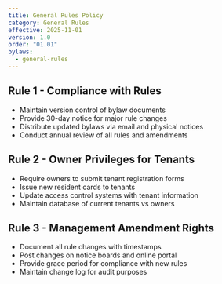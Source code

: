```yaml
---
title: General Rules Policy
category: General Rules
effective: 2025-11-01
version: 1.0
order: "01.01"
bylaws:
  - general-rules
---
```


## Rule 1 - Compliance with Rules

- Maintain version control of bylaw documents
- Provide 30-day notice for major rule changes
- Distribute updated bylaws via email and physical notices
- Conduct annual review of all rules and amendments

## Rule 2 - Owner Privileges for Tenants

- Require owners to submit tenant registration forms
- Issue new resident cards to tenants
- Update access control systems with tenant information
- Maintain database of current tenants vs owners

## Rule 3 - Management Amendment Rights

- Document all rule changes with timestamps
- Post changes on notice boards and online portal
- Provide grace period for compliance with new rules
- Maintain change log for audit purposes
